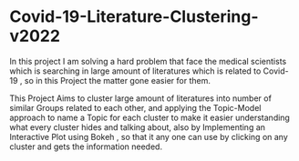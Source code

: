 # Covid-19-Literature-Clustering-v2022
In this project I am solving a hard problem that face the medical scientists which is searching in large amount of literatures which is related to Covid-19 , so in this Project the matter gone easier for them.

This Project Aims to cluster large amount of literatures into number of similar Groups related to each other, and applying the Topic-Model approach to name a Topic for each cluster to make it easier understanding what every cluster hides and talking about, also by Implementing an Interactive Plot using Bokeh , so that it any one can use by clicking on any cluster and gets the information needed.
